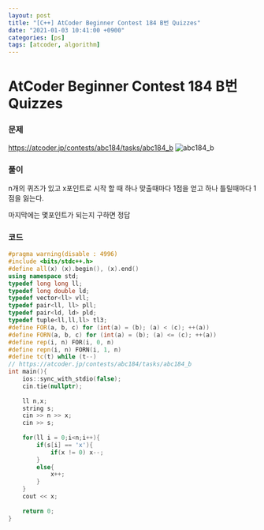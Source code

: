 ```yaml
---
layout: post
title: "[C++] AtCoder Beginner Contest 184 B번 Quizzes"
date: "2021-01-03 10:41:00 +0900"
categories: [ps]
tags: [atcoder, algorithm]
---
```


# AtCoder Beginner Contest 184 B번 Quizzes
### 문제

https://atcoder.jp/contests/abc184/tasks/abc184_b
![abc184_b](https://i.imgur.com/unR28UD.png)
  
  
### 풀이

n개의 퀴즈가 있고 x포인트로 시작 할 때 하나 맞출때마다 1점을 얻고 하나 틀릴때마다 1점을 잃는다.

마지막에는 몇포인트가 되는지 구하면 정답

### 코드

```cpp
#pragma warning(disable : 4996)
#include <bits/stdc++.h>
#define all(x) (x).begin(), (x).end()
using namespace std;
typedef long long ll;
typedef long double ld;
typedef vector<ll> vll;
typedef pair<ll, ll> pll;
typedef pair<ld, ld> pld;
typedef tuple<ll,ll,ll> tl3;
#define FOR(a, b, c) for (int(a) = (b); (a) < (c); ++(a))
#define FORN(a, b, c) for (int(a) = (b); (a) <= (c); ++(a))
#define rep(i, n) FOR(i, 0, n)
#define repn(i, n) FORN(i, 1, n)
#define tc(t) while (t--)
// https://atcoder.jp/contests/abc184/tasks/abc184_b
int main(){
    ios::sync_with_stdio(false);
    cin.tie(nullptr);
 
    ll n,x;
    string s;
    cin >> n >> x;
    cin >> s;
 
    for(ll i = 0;i<n;i++){
        if(s[i] == 'x'){
            if(x != 0) x--;
        }
        else{
            x++;
        }
    }
    cout << x;
    
    return 0;
}
```